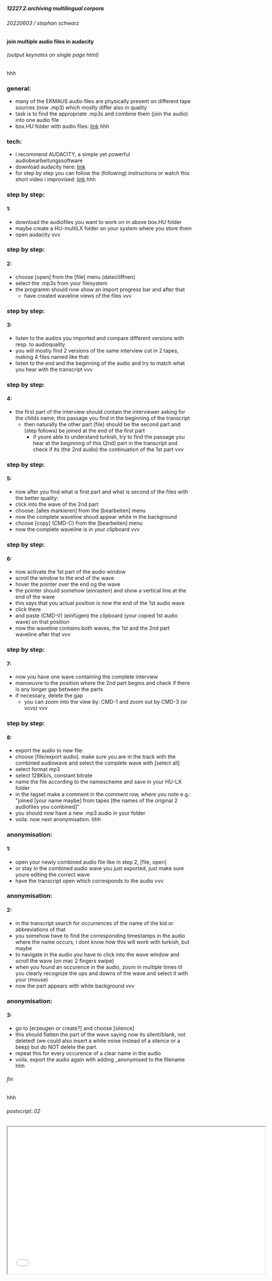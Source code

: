 ##### 12227.2.archiving multilingual corpora
###### 20220603 / stephan schwarz
#### join multiple audio files in audacity
<link rel="stylesheet" type="text/css" href="https://ada-sub.rotefadenbuecher.de/skool/public/assets/style_md.css">
<h6><a onclick="printcat(20220603)" style="cursor:pointer;">(output keynotes on single page html)</a></h6>

hhh
### general:
- many of the EKMAUS audio files are physically present on different tape sources (now .mp3) which mostly differ also in quality
- task is to find the appropriate .mp3s and combine them (join the audio) into one audio file
- box.HU folder with audio files: [link](https://box.hu-berlin.de/smart-link/2bb3b244-c477-4112-b8f4-93a9f82d6437/)
hhh

### tech:
- i recommend AUDACITY, a simple yet powerful audiobearbeitungssoftware
- download audacity here: [link](https://www.audacityteam.org/download/)
- for step by step you can follow the (following) instructions or watch this short video i improvised: [link](https://box.hu-berlin.de/smart-link/e597e506-9671-471d-a839-4680151490f6/)
hhh

### step by step:
#### 1:
- download the audiofiles you want to work on in above box.HU folder
- maybe create a HU-multiLX folder on your system where you store them
- open audacity
vvv

### step by step:
#### 2:
- choose [open] from the [file] menu (datei/öffnen)
- select the .mp3s from your filesystem
- the programm should now show an import progress bar and after that
	- have created waveline views of the files
vvv

### step by step:
#### 3:
- listen to the audios you imported and compare different versions with resp. to audioquality
- you will mostly find 2 versions of the same interview cut in 2 tapes, making 4 files named like that:
- listen to the end and the beginning of the audio and try to match what you hear with the transcript
vvv

### step by step:
#### 4:
- the first part of the interview should contain the interviewer asking for the childs name, this passage you find in the beginning of the transcript
	- then naturally the other part (file) should be the second part and (step follows) be joined at the end of the first part
		- if youre able to understand turkish, try to find the passage you hear at the beginning of this (2nd) part in the transcript and check if its (the 2nd audio) the continuation of the 1st part
vvv

### step by step:
#### 5:
- now after you find what is first part and what is second of the files with the better quality:
- click into the wave of the 2nd part
- choose: [alles markieren] from the [bearbeiten] menu
- now the complete waveline shoud appear white in the background
- choose [copy] (CMD-C) from the [bearbeiten] menu
- now the complete waveline is in your clipboard
vvv

### step by step:
#### 6:
- now activate the 1st part of the audio window
- scroll the window to the end of the wave
- hover the pointer over the end og the wave
- the pointer should somehow (einrasten) and show a vertical line at the end of the wave
- this says that you actual position is now the end of the 1st audio wave
- click there
- and paste (CMD-V) (einfügen) the clipboard (your copied 1st audio wave) on that position
- now the waveline contains both waves, the 1st and the 2nd part waveline after that
vvv

### step by step:
#### 7:
- now you have one wave containing the complete interview
- manoeuvre to the position where the 2nd part begins and check if there is any longer gap between the parts
- if necessary, delete the gap
	- you can zoom into the view by: CMD-1 and zoom out by CMD-3 (or vcvs)
vvv

### step by step:
#### 8:
- export the audio to new file:
- choose [file/export audio]. make sure you are in the track with the combined audiowave and select the complete wave with [select all]
- select format mp3
- select 128Kb/s, constant bitrate
- name the file according to the namescheme and save in your HU-LX folder
- in the tagset make a comment in the comment row, where you note e.g.: "joined [your name maybe] from tapes [the names of the original 2 audiofiles you combined]"
- you should now have a new .mp3 audio in your folder 
- voila. now next anonymisation.
hhh

### anonymisation:
#### 1:
- open your newly combined audio file like in step 2, [file, open]
- or stay in the combined audio wave you just exported, just make sure youre editing the correct wave
- have the transcript open which corresponds to the audio
vvv

### anonymisation:
#### 2:
- in the transcript search for occurrences of the name of the kid or abbreviations of that
- you somehow have to find the corresponding timestamps in the audio where the name occurs, i dont know how this will work with turkish, but maybe
- to navigate in the audio you have to click into the wave window and scroll the wave (on mac 2 fingers swipe)
- when you found an occurence in the audio, zoom in multiple times til you clearly recognize the ups and downs of the wave and select it with your (mouse)
- now the part appears with white background
vvv

### anonymisation:
#### 3:
- go to [erzeugen or create?] and choose [silence]
- this should flatten the part of the wave saying now its silent/blank, not deleted! (we could also insert a white noise instead of a silence or a beep) but do NOT delete the part.
- repeat this for every occurence of a clear name in the audio
- voila. export the audio again with adding _anonymised to the filename
hhh

###### fin
hhh

###### postscript:.02

<iframe src="notes.md" width="700px" height="400px"></iframe>

